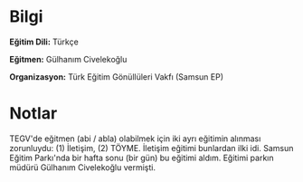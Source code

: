 # Bilgi
**Eğitim Dili:** Türkçe

**Eğitmen:** Gülhanım Civelekoğlu

**Organizasyon:** Türk Eğitim Gönüllüleri Vakfı (Samsun EP)

# Notlar
TEGV'de eğitmen (abi / abla) olabilmek için iki ayrı eğitimin alınması zorunluydu: (1) İletişim, (2) TÖYME.
İletişim eğitimi bunlardan ilki idi. Samsun Eğitim Parkı'nda bir hafta sonu (bir gün) bu eğitimi aldım. Eğitimi parkın müdürü Gülhanım Civelekoğlu vermişti.
